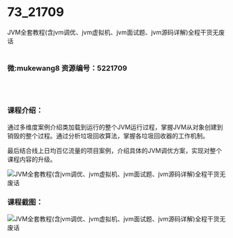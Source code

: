 # 73_21709
JVM全套教程(含jvm调优、jvm虚拟机、jvm面试题、jvm源码详解)全程干货无废话
<br/></br>
<h3>微:mukewang8 资源编号：5221709</h3>
<br/></br>
<h3>课程介绍：</h3>
<p>通过多维度案例介绍类加载到运行的整个<a title="查看与 JVM 相关的文章" target="_blank">JVM</a>运行过程，掌握<a title="查看与 JVM 相关的文章" target="_blank">JVM</a>从对象创建到销毁的整个过程。通过分析垃圾回收算法，掌握各垃圾回收器的工作机制。</p>
<p>最后结合线上日均百亿流量的项目案例，介绍具体的JVM调优方案，实现对整个课程内容的升级。</p>
<p><img src="https://www.ko996.com/wp-content/uploads/img/2021/11/1-50-300x173.png" alt="JVM全套教程(含jvm调优、jvm虚拟机、jvm面试题、jvm源码详解)全程干货无废话"></p>
<div class="info-desc">
<h3>课程截图：</h3>
<p><img src="https://www.ko996.com/wp-content/uploads/img/2021/11/2-38.png" alt="JVM全套教程(含jvm调优、jvm虚拟机、jvm面试题、jvm源码详解)全程干货无废话"></p>


			
</div>
